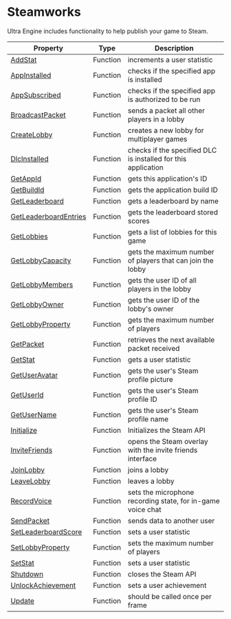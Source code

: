 # Steamworks

Ultra Engine includes functionality to help publish your game to Steam.

| Property | Type | Description |
|---|---|---|
| [AddStat](Steamworks_AddStat.md) | Function | increments a user statistic |
| [AppInstalled](Steamworks_AppInstalled.md) | Function | checks if the specified app is installed |
| [AppSubscribed](Steamworks_AppSubscribed.md) | Function | checks if the specified app is authorized to be run |
| [BroadcastPacket](Steamworks_BroadcastPacket.md) | Function | sends a packet all other players in a lobby |
| [CreateLobby](Steamworks_CreateLobby.md) | Function | creates a new lobby for multiplayer games |
| [DlcInstalled](Steamworks_DlcInstalled.md) | Function | checks if the specified DLC is installed for this application |
| [GetAppId](Steamworks_GetAppId.md) | Function | gets this application's ID |
| [GetBuildId](Steamworks_GetBuildId.md) | Function | gets the application build ID |
| [GetLeaderboard](Steamworks_GetLeaderboard.md) | Function | gets a leaderboard by name |
| [GetLeaderboardEntries](Steamworks_GetLeaderboardEntries.md) | Function | gets the leaderboard stored scores |
| [GetLobbies](Steamworks_GetLobbies.md) | Function | gets a list of lobbies for this game |
| [GetLobbyCapacity](Steamworks_GetLobbyCapacity.md) | Function | gets the maximum number of players that can join the lobby |
| [GetLobbyMembers](Steamworks_GetLobbyMembers.md) | Function | gets the user ID of all players in the lobby |
| [GetLobbyOwner](Steamworks_GetLobbyOwner.md) | Function | gets the user ID of the lobby's owner |
| [GetLobbyProperty](Steamworks_GetLobbyCapacity.md) | Function | gets the maximum number of players |
| [GetPacket](Steamworks_GetPacket.md) | Function | retrieves the next available packet received |
| [GetStat](Steamworks_GetStat.md) | Function | gets a user statistic |
| [GetUserAvatar](Steamworks_GetUserAvatar.md) | Function | gets the user's Steam profile picture |
| [GetUserId](Steamworks_GetUserId.md) | Function | gets the user's Steam profile ID |
| [GetUserName](Steamworks_GetUserName.md) | Function | gets the user's Steam profile name |
| [Initialize](Steamworks_Initialize.md) | Function | Initializes the Steam API |
| [InviteFriends](Steamworks_InviteFriends.md) | Function | opens the Steam overlay with the invite friends interface |
| [JoinLobby](Steamworks_JoinLobby.md) | Function | joins a lobby |
| [LeaveLobby](Steamworks_LeaveLobby.md) | Function | leaves a lobby |
| [RecordVoice](Steamworks_RecordVoice.md) | Function | sets the microphone recording state, for in-game voice chat |
| [SendPacket](Steamworks_SendPacket.md) | Function | sends data to another user |
| [SetLeaderboardScore](Steamworks_SetLeaderboardScore.md) | Function | sets a user statistic |
| [SetLobbyProperty](Steamworks_SetLobbyCapacity.md) | Function | sets the maximum number of players |
| [SetStat](Steamworks_SetStat.md) | Function | sets a user statistic |
| [Shutdown](Steamworks_Shutdown.md) | Function | closes the Steam API |
| [UnlockAchievement](Steamworks_UnlockAchievement.md) | Function | sets a user achievement |
| [Update](Steamworks_Update.md) | Function | should be called once per frame |
